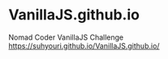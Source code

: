 # VanillaJS.github.io
Nomad Coder VanillaJS Challenge
https://suhyouri.github.io/VanillaJS.github.io/
